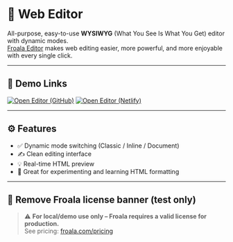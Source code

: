 # 📝 Web Editor

All-purpose, easy-to-use **WYSIWYG** (What You See Is What You Get) editor with dynamic modes.  
[Froala Editor](https://froala.com/wysiwyg-editor/) makes web editing easier, more powerful, and more enjoyable with every single click.

---

## 🚀 Demo Links

[![Open Editor (GitHub)](https://img.shields.io/badge/Open-GitHub%20Pages-brightgreen?style=for-the-badge)](https://nkashev.github.io/web-editor/)
[![Open Editor (Netlify)](https://img.shields.io/badge/Open-Netlify-brightgreen?style=for-the-badge)](https://text-to-html-editor.netlify.app/)

---

## ⚙️ Features

- ✅ Dynamic mode switching (Classic / Inline / Document)
- ✍️ Clean editing interface
- 💡 Real-time HTML preview
- 🧪 Great for experimenting and learning HTML formatting

---

## 🧼 Remove Froala license banner (test only)

> ⚠️ **For local/demo use only – Froala requires a valid license for production.**  
> See pricing: [froala.com/pricing](https://froala.com/pricing)
